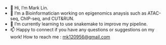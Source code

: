 - 👋 Hi, I’m Mark Lin.
- 👀 I’m a Bioinformatician working on epigenomics anaysis such as ATAC-seq, ChIP-seq, and CUT&RUN.
- 🌱 I’m currently learning to use snakemake to improve my pipeline.
- 📫 Happy to connect if you have any questions or suggestions on my work! How to reach me : mk120956@gmail.com

<!---
mk1209567/mk1209567 is a ✨ special ✨ repository because its `README.md` (this file) appears on your GitHub profile.
You can click the Preview link to take a look at your changes.
--->
